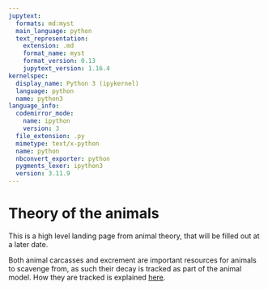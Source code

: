 ```yaml
---
jupytext:
  formats: md:myst
  main_language: python
  text_representation:
    extension: .md
    format_name: myst
    format_version: 0.13
    jupytext_version: 1.16.4
kernelspec:
  display_name: Python 3 (ipykernel)
  language: python
  name: python3
language_info:
  codemirror_mode:
    name: ipython
    version: 3
  file_extension: .py
  mimetype: text/x-python
  name: python
  nbconvert_exporter: python
  pygments_lexer: ipython3
  version: 3.11.9
---
```


# Theory of the animals

This is a high level landing page from animal theory, that will be filled out at a later
date.

Both animal carcasses and excrement are important resources for animals to scavenge
from, as such their decay is tracked as part of the animal model. How they are tracked
is explained [here](./carcasses_and_excrement.md).
